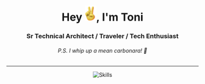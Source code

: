 <h1 align="center">Hey <img src="./hej.gif" width="30px">, I'm Toni</h1>
<h3 align="center">Sr Technical Architect / Traveler / Tech Enthusiast</h3>
<h6 align="center">P.S. I whip up a mean carbonara! 🍝</h6>

---

<div align="center">

  ![Skills](https://skillicons.dev/icons?i=azure,aws,gcp,openshift,kubernetes,docker,bash,vscode,sublime,terraform,linux,redhat,ubuntu,windows&theme=dark)
